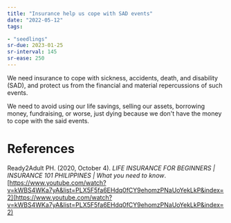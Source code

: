 ```yaml
---
title: "Insurance help us cope with SAD events"
date: "2022-05-12"
tags:

- "seedlings"
sr-due: 2023-01-25
sr-interval: 145
sr-ease: 250
---
```


We need insurance to cope with sickness, accidents, death, and disability (SAD), and protect us from the financial and material repercussions of such events.

We need to avoid using our life savings, selling our assets, borrowing money, fundraising, or worse, just dying because we don't have the money to cope with the said events.

# References

Ready2Adult PH. (2020, October 4). *LIFE INSURANCE FOR BEGINNERS | INSURANCE 101 PHILIPPINES | What you need to know*. [https://www.youtube.com/watch?v=kWBS4WKa7yA&list=PLX5F5fa6EHdq0fCY9ehomzPNaUoYekLkP&index=2](https://www.youtube.com/watch?v=kWBS4WKa7yA&list=PLX5F5fa6EHdq0fCY9ehomzPNaUoYekLkP&index=2)